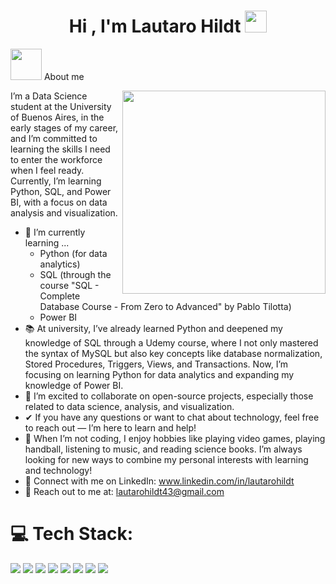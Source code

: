 <h1 align="center"><b>Hi , I'm Lautaro Hildt </b><img src="https://media.giphy.com/media/hvRJCLFzcasrR4ia7z/giphy.gif" width="35"></h1>
<!--  -->
<picture><img src = "https://github.com/7oSkaaa/7oSkaaa/blob/main/Images/about_me.gif?raw=true" width = 50px></picture> About me

<picture> <img align="right" src="https://github.com/7oSkaaa/7oSkaaa/blob/main/Images/Right_Side.gif?raw=true" width = 325px></picture>

I’m a Data Science student at the University of Buenos Aires, in the early stages of my career, and I’m committed to learning the skills I need to enter the workforce when I feel ready. Currently, I’m learning Python, SQL, and Power BI, with a focus on data analysis and visualization.
- 🌱 I’m currently learning ...
  - Python (for data analytics)
  - SQL (through the course "SQL - Complete Database Course - From Zero to Advanced" by Pablo Tilotta)
  - Power BI
- 📚 At university, I’ve already learned Python and deepened my knowledge of SQL through a Udemy course, where I not only mastered the syntax of MySQL but also key concepts like database normalization, Stored Procedures, Triggers, Views, and Transactions. Now, I’m focusing on learning Python for data analytics and expanding my knowledge of Power BI.
- 👯 I’m excited to collaborate on open-source projects, especially those related to data science, analysis, and visualization.
- ✔ If you have any questions or want to chat about technology, feel free to reach out — I’m here to learn and help!
- 👾 When I’m not coding, I enjoy hobbies like playing video games, playing handball, listening to music, and reading science books. I’m always looking for new ways to combine my personal interests with learning and technology!
- 🔗 Connect with me on LinkedIn: www.linkedin.com/in/lautarohildt
- 📧 Reach out to me at: <a href="lautarohildt43@gmail.com">lautarohildt43@gmail.com</a> 
  
# 💻 Tech Stack:
<span> 
  <img src="https://img.shields.io/badge/MySQL-4479A1?style=for-the-badge&logo=mysql&logoColor=white">
  <img src="https://img.shields.io/badge/python-3670A0?style=for-the-badge&logo=python&logoColor=ffdd54">
  <img src="https://img.shields.io/badge/Pandas-2C2D72?style=for-the-badge&logo=pandas&logoColor=white">
  <img src="https://img.shields.io/badge/Numpy-777BB4?style=for-the-badge&logo=numpy&logoColor=white">
  <img src="https://img.shields.io/badge/Plotly-239120?style=for-the-badge&logo=plotly&logoColor=white">
  <img src="https://img.shields.io/badge/Numpy-777BB4?style=for-the-badge&logo=numpy&logoColor=white">
  <img src="https://img.shields.io/badge/-SciPy-8CAAE6?logo=SciPy&logoColor=fff">
  <img src="https://img.shields.io/badge/-Matplotlib-000000?style=flat&logo=python">

